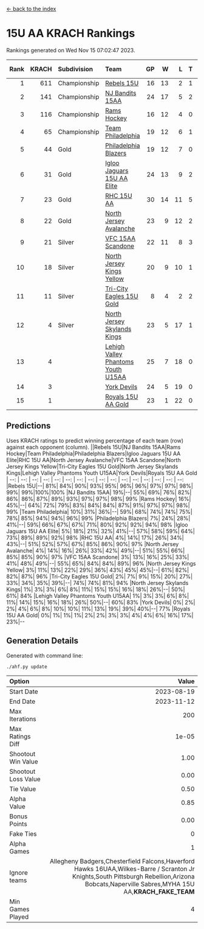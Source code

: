 [<- back to the index](readme.md)
# 15U AA KRACH Rankings
Rankings generated on Wed Nov 15 07:02:47 2023.

Rank|KRACH|Subdivision|Team|GP|W|L|T|OTW|OTL|SoS|Exp Wins|Win Diff
---:|---:|:---|:---|---:|---:|---:|---:|---:|---:|---:|---:|---:
1|611|Championship|[Rebels 15U](https://gamesheetstats.com/seasons/3659/teams/140654/schedule)|16|13|2|1|0|1|544|14.3|-0.0
2|141|Championship|[NJ Bandits 15AA](https://gamesheetstats.com/seasons/3659/teams/140648/schedule)|24|17|5|2|0|1|103|18.9|0.0
3|116|Championship|[Rams Hockey](https://gamesheetstats.com/seasons/3659/teams/140653/schedule)|16|12|4|0|2|2|297|12.9|0.0
4|65|Championship|[Team Philadelphia](https://gamesheetstats.com/seasons/3659/teams/140657/schedule)|19|12|6|1|0|0|96|13.4|0.0
5|44|Gold|[Philadelphia Blazers](https://gamesheetstats.com/seasons/3659/teams/140652/schedule)|19|12|7|0|3|0|40|12.9|0.0
6|31|Gold|[Igloo Jaguars 15U AA Elite](https://gamesheetstats.com/seasons/3659/teams/140645/schedule)|24|13|9|2|1|1|35|14.9|0.0
7|23|Gold|[RHC 15U AA](https://gamesheetstats.com/seasons/3659/teams/140655/schedule)|30|14|11|5|0|2|40|17.4|0.0
8|22|Gold|[North Jersey Avalanche](https://gamesheetstats.com/seasons/3659/teams/140649/schedule)|23|9|12|2|2|1|241|10.9|0.0
9|21|Silver|[VFC 15AA Scandone](https://gamesheetstats.com/seasons/3659/teams/140659/schedule)|22|11|8|3|0|1|245|13.4|0.0
10|18|Silver|[North Jersey Kings Yellow](https://gamesheetstats.com/seasons/3659/teams/140650/schedule)|20|9|10|1|1|0|63|10.4|0.0
11|11|Silver|[Tri-City Eagles 15U Gold](https://gamesheetstats.com/seasons/3659/teams/140658/schedule)|8|4|2|2|0|0|10|5.9|0.0
12|4|Silver|[North Jersey Skylands Kings](https://gamesheetstats.com/seasons/3659/teams/140651/schedule)|23|5|17|1|0|1|104|6.4|0.0
13|4||[Lehigh Valley Phantoms Youth U15AA](https://gamesheetstats.com/seasons/3659/teams/140646/schedule)|25|7|18|0|0|0|23|7.9|0.0
14|3||[York Devils](https://gamesheetstats.com/seasons/3659/teams/140660/schedule)|24|5|19|0|1|2|51|5.9|0.0
15|1||[Royals 15U AA Gold](https://gamesheetstats.com/seasons/3659/teams/140656/schedule)|23|1|22|0|1|0|32|1.9|0.0

## Predictions
Uses KRACH ratings to predict winning percentage of each team (row) against each opponent (column).
||Rebels 15U|NJ Bandits 15AA|Rams Hockey|Team Philadelphia|Philadelphia Blazers|Igloo Jaguars 15U AA Elite|RHC 15U AA|North Jersey Avalanche|VFC 15AA Scandone|North Jersey Kings Yellow|Tri-City Eagles 15U Gold|North Jersey Skylands Kings|Lehigh Valley Phantoms Youth U15AA|York Devils|Royals 15U AA Gold
| --: | --: | --: | --: | --: | --: | --: | --: | --: | --: | --: | --: | --: | --: | --: | --: 
|Rebels 15U|--| 81%| 84%| 90%| 93%| 95%| 96%| 96%| 97%| 97%| 98%| 99%| 99%|100%|100%
|NJ Bandits 15AA| 19%|--| 55%| 69%| 76%| 82%| 86%| 86%| 87%| 89%| 93%| 97%| 97%| 98%| 99%
|Rams Hockey| 16%| 45%|--| 64%| 72%| 79%| 83%| 84%| 84%| 87%| 91%| 97%| 97%| 98%| 99%
|Team Philadelphia| 10%| 31%| 36%|--| 59%| 68%| 74%| 74%| 75%| 78%| 85%| 94%| 94%| 96%| 99%
|Philadelphia Blazers|  7%| 24%| 28%| 41%|--| 59%| 66%| 67%| 67%| 71%| 80%| 92%| 92%| 94%| 98%
|Igloo Jaguars 15U AA Elite|  5%| 18%| 21%| 32%| 41%|--| 57%| 58%| 59%| 64%| 73%| 89%| 89%| 92%| 98%
|RHC 15U AA|  4%| 14%| 17%| 26%| 34%| 43%|--| 51%| 52%| 57%| 67%| 85%| 86%| 90%| 97%
|North Jersey Avalanche|  4%| 14%| 16%| 26%| 33%| 42%| 49%|--| 51%| 55%| 66%| 85%| 85%| 90%| 97%
|VFC 15AA Scandone|  3%| 13%| 16%| 25%| 33%| 41%| 48%| 49%|--| 55%| 65%| 84%| 84%| 89%| 96%
|North Jersey Kings Yellow|  3%| 11%| 13%| 22%| 29%| 36%| 43%| 45%| 45%|--| 61%| 82%| 82%| 87%| 96%
|Tri-City Eagles 15U Gold|  2%|  7%|  9%| 15%| 20%| 27%| 33%| 34%| 35%| 39%|--| 74%| 74%| 81%| 94%
|North Jersey Skylands Kings|  1%|  3%|  3%|  6%|  8%| 11%| 15%| 15%| 16%| 18%| 26%|--| 50%| 61%| 84%
|Lehigh Valley Phantoms Youth U15AA|  1%|  3%|  3%|  6%|  8%| 11%| 14%| 15%| 16%| 18%| 26%| 50%|--| 60%| 83%
|York Devils|  0%|  2%|  2%|  4%|  6%|  8%| 10%| 10%| 11%| 13%| 19%| 39%| 40%|--| 77%
|Royals 15U AA Gold|  0%|  1%|  1%|  1%|  2%|  2%|  3%|  3%|  4%|  4%|  6%| 16%| 17%| 23%|--

## Generation Details

Generated with command line:
```
./ahf.py update
```

| Option | Value |
| :----- | ----: |
| Start Date | 2023-08-19 |
| End Date | 2023-11-12 |
| Max Iterations | 200 |
| Max Ratings Diff | 1e-05 |
| Shootout Win Value | 1.00 |
| Shootout Loss Value | 0.00 |
| Tie Value | 0.50 |
| Alpha Value | 0.85 |
| Bonus Points | 0.00 |
| Fake Ties | 0 |
| Alpha Games | 1 |
| Ignore teams | Allegheny Badgers,Chesterfield Falcons,Haverford Hawks 16UAA,Wilkes-Barre / Scranton Jr Knights,South Pittsburgh Rebellion,Arizona Bobcats,Naperville Sabres,MYHA 15U AA,__KRACH_FAKE_TEAM__ |
| Min Games Played | 4 |

